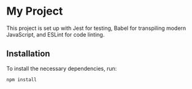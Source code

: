 # My Project

This project is set up with Jest for testing, Babel for transpiling modern JavaScript, and ESLint for code linting.

## Installation

To install the necessary dependencies, run:

```sh
npm install
